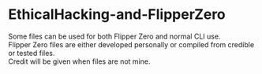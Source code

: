 # EthicalHacking-and-FlipperZero

Some files can be used for both Flipper Zero and normal CLI use.
<br>Flipper Zero files are either developed personally or compiled from credible or tested files.
<br>Credit will be given when files are not mine.
